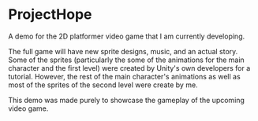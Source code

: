 # ProjectHope
A demo for the 2D platformer video game that I am currently developing.

The full game will have new sprite designs, music, and an actual story.
Some of the sprites (particularly the some of the animations for the main character and the first level) were
created by Unity's own developers for a tutorial. 
However, the rest of the main character's animations as well as most of the sprites of the second level were create by me.

This demo was made purely to showcase the gameplay of the upcoming video game.

